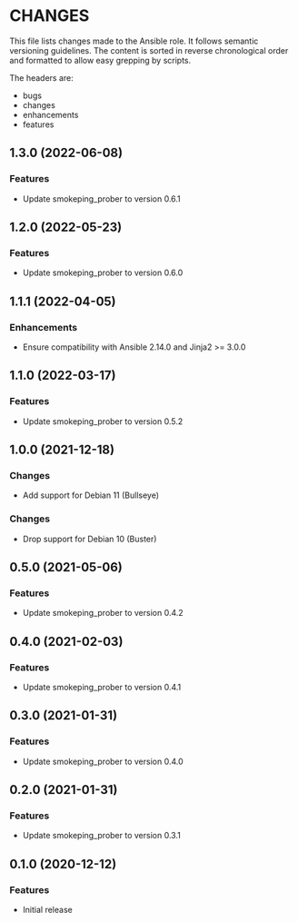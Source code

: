 # CHANGES

This file lists changes made to the Ansible role. It follows semantic versioning
guidelines. The content is sorted in reverse chronological order and formatted
to allow easy grepping by scripts.

The headers are:
- bugs
- changes
- enhancements
- features

## 1.3.0 (2022-06-08)

### Features

- Update smokeping_prober to version 0.6.1

## 1.2.0 (2022-05-23)

### Features

- Update smokeping_prober to version 0.6.0

## 1.1.1 (2022-04-05)

### Enhancements

- Ensure compatibility with Ansible 2.14.0 and Jinja2 >= 3.0.0

## 1.1.0 (2022-03-17)

### Features

- Update smokeping_prober to version 0.5.2

## 1.0.0 (2021-12-18)

### Changes

- Add support for Debian 11 (Bullseye)

### Changes

- Drop support for Debian 10 (Buster)

## 0.5.0 (2021-05-06)

### Features

- Update smokeping_prober to version 0.4.2

## 0.4.0 (2021-02-03)

### Features

- Update smokeping_prober to version 0.4.1

## 0.3.0 (2021-01-31)

### Features

- Update smokeping_prober to version 0.4.0

## 0.2.0 (2021-01-31)

### Features

- Update smokeping_prober to version 0.3.1

## 0.1.0 (2020-12-12)

### Features

- Initial release
